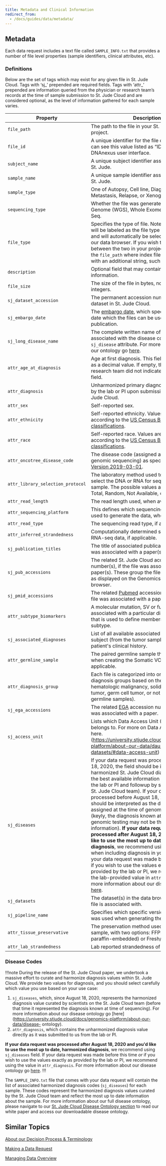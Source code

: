 ```yaml
---
title: Metadata and Clinical Information
redirect_from:
  - /docs/guides/data/metadata/
---
```



## Metadata

Each data request includes a text file called `SAMPLE_INFO.txt` that provides a number of file level properties (sample identifiers, clinical attributes, etc).

### Definitions
Below are the set of tags which may exist for any given file in St. Jude Cloud. Tags with ‘sj_’ prepended are required fields. Tags with ‘attr_’ prepended are information queried from the physician or research team’s records at the time of sample submission to St. Jude Cloud and are considered optional, as the level of information gathered for each sample varies.

| Property             | Description                                                                                                                                                                                                                                                                                                                                                                                                                                                                                                                                                                                                                                                                                                                                                                                                                                                                                                                                 |
| -------------------- | ------------------------------------------------------------------------------------------------------------------------------------------------------------------------------------------------------------------------------------------------------------------------------------------------------------------------------------------------------------------------------------------------------------------------------------------------------------------------------------------------------------------------------------------------------------------------------------------------------------------------------------------------------------------------------------------------------------------------------------------------------------------------------------------------------------------------------------------------------------------------------------------------------------------------------------------- |
| `file_path`            | The path to the file in your St. Jude Cloud project. |
| `file_id`              | A unique identifier for the file on DNAnexus, you can see this value listed as “ID” in the DNAnexus user interface. |
| `subject_name`         | A unique subject identifier assigned internally at St. Jude.|
| `sample_name`          | A unique sample identifier assigned internally at St. Jude. |
| `sample_type`          | One of Autopsy, Cell line, Diagnosis, Germline, Metastasis, Relapse, or Xenograft.|
| `sequencing_type`      | Whether the file was generated from Whole Genome (WGS), Whole Exome (WES), or RNA-Seq. |
| `file_type`            | Specifies the type of file. Note that index files will be labeled as the file type they accompany and will automatically be selected together in our data browser. If you wish to distinguish between the two in your project, please parse the `file_path` where index files are appended with an additional string, such as `.bai`. |
| `description`          | Optional field that may contain additional file information. |
| `file_size`            | The size of the file in bytes, not exceeding 12 integers. | 
| `sj_dataset_accession` | The permanent accession number assigned to a dataset in St. Jude Cloud. |
| `sj_embargo_date`      | The [embargo date](../../requesting-data/glossary/#embargo-date), which specifies the first date which the files can be used in a publication. |
| `sj_long_disease_name` | The complete written name of the disease associated with the disease code store in the `sj_disease` attribute. For more information about our ontology go [here](https://university.stjude.cloud/docs/genomics-platform/about-our-data/disease-ontology).|
| `attr_age_at_diagnosis`      | Age at first diagnosis. This field is normalized as a decimal value. If empty, the physician or research team did not indicate a value for this field. |
| `attr_diagnosis`             | Unharmonized primary diagnosis as reported by the lab or PI upon submission of data to St. Jude Cloud. |   
| `attr_sex`                   | Self-reported sex. |    
| `attr_ethnicity`             | Self-reported ethnicity. Values are normalized according to the [US Census Bureau classifications][censusburea]. |
| `attr_race`                  | Self-reported race. Values are normalized according to the [US Census Bureau classifications][censusburea]. |
| `attr_oncotree_disease_code` | The disease code (assigned at the time of genomic sequencing) as specified by [Oncotree Version 2019-03-01][oncotree_2019_03_01]. | 
| `attr_library_selection_protocol` | The laboratory method used to prepare and select the DNA or RNA for sequencing from a sample. The possible values are PCR, PolyA, Total, Random, Not Available, or Not Applicable. | 
| `attr_read_length` | The read length used, when available. |  
| `attr_sequencing_platform` | This defines which sequencing platform was used to generate the data, when available. |
| `attr_read_type` | The sequencing read type, if available. | 
| `attr_inferred_strandedness` | Computationally determined strandedness of RNA-seq data, if applicable. | 
| `sj_publication_titles` | The title of associated publications(s), if the file was associated with a paper(s). | 
| `sj_pub_accessions`    | The related St. Jude Cloud accession number(s), if the file was associated with a paper(s). These group the files into publications as displayed on the Genomics Platform data browser. |
| `sj_pmid_accessions`   | The related [Pubmed][pubmed] accession number, if the file was associated with a paper. |
| `attr_subtype_biomarkers`    | A molecular mutation, SV or fusion event associated with a particular disease subtype that is used to define membership in that subtype. |
| `sj_associated_diagnoses`    | List of all available associated diagnoses for the subject (from the tumor samples or from a patient's clinical history.|
| `attr_germline_sample` | The paired germline sample that was used when creating the Somatic VCF file, if applicable. |
| `attr_diagnosis_group`       | Each file is categorized into one of five diagnosis groups based on the type of tumor - hematologic malignancy, solid tumor, brain tumor, germ cell tumor, or not applicable (for germline samples). |
| `sj_ega_accessions`    | The related [EGA][ega] accession number, if the file was associated with a paper. |
| `sj_access_unit` | Lists which Data Access Unit (DAU) the file belongs to. For more on Data Access Units, see here. (https://university.stjude.cloud/docs/genomics-platform/about-our-data/dau-and-datasets/#data-access-unit) |
| `sj_diseases`          | If your data request was process after August 18, 2020, the field should be interpreted as the harmonized St. Jude Cloud diagnosis based on the best available information (data provided by the lab or PI and followup by scientists on the St. Jude Cloud team). If your data request was processed before August 18, 2020, this field should be interpreted as the disease identifier assigned at the time of genomic sequencing (keyly, the diagnosis known at the time of genomic testing may not be the best available information). **If your data request was processed after August 18, 2020 and you'd like to use the most up to date, harmonized diagnosis**, we recommend using `sj_diseases` when including diagnosis in your analysis. If your data request was made before this time *or* if you wish to use the values exactly as provided by the lab or PI, we recommend using the lab-provided value in `attr_diagnosis`. For more information about our disease ontology go [here](https://university.stjude.cloud/docs/genomics-platform/about-our-data/disease-ontology). |
| `sj_datasets`          | The dataset(s) in the data browser which this file is associated with. |
| `sj_pipeline_name` | Specifies which specific version of the pipeline was used when generating the file. |
| `attr_tissue_preservative`   | The preservation method used for the tissue sample, with two options: FFPE (formalin-fixed, paraffin-embedded) or Fresh/Frozen. |
| `attr_lab_strandedness` | Lab reported strandedness of RNA-seq data. |


### Disease Codes

!!!note
During the release of the St. Jude Cloud paper, we undertook a massive effort to curate and harmonize diagnosis values within St. Jude Cloud. We provide two values for diagnosis, and you should select carefully which value you use based on your use case:

1. `sj_diseases`, which, since August 18, 2020, represents the harmonized diagnosis value curated by scientists on the St. Jude Cloud team (before that time it represented the diagnosis known at time of sequencing). For more information about our disease ontology go [here](https://university.stjude.cloud/docs/genomics-platform/about-our-data/disease-
ontology).
2. `attr_diagnosis`, which contains the unharmonized diagnosis value directly as it was submitted to us from the lab or PI.

**If your data request was processed after August 18, 2020 and you'd like to use the most up to date, harmonized diagnosis**, we recommend using `sj_diseases` field. If your data request was made before this time *or* if you wish to use the values exactly as provided by the lab or PI, we recommend using the value in `attr_diagnosis`. For more information about our disease ontology go [here](https://university.stjude.cloud/docs/genomics-platform/about-our-data/disease-ontology).
!!!

The `SAMPLE_INFO.txt` file that comes with your data request will contain the list of associated harmonized diagnosis codes (`sj_diseases`) for each sample. These codes represent the harmonized diagnosis values curated by the St. Jude Cloud team and reflect the most up to date information about the sample. For more information about our full disease ontology, please navigate to our [St. Jude Cloud Disease Ontology section](https://university.stjude.cloud/docs/genomics-platform/about-our-data/ontology) to read our white paper and access our downloadable disease ontology.


[pubmed]: https://www.ncbi.nlm.nih.gov/pubmed/
[ega]: https://www.ebi.ac.uk/ega/home
[censusburea]: https://www.census.gov/mso/www/training/pdf/race-ethnicity-onepager.pdf
[oncotree_2019_03_01]: http://oncotree.mskcc.org/#/home?version=oncotree_2019_03_01


## Similar Topics

[About our Decision Process & Terminology](../../requesting-data/glossary)

[Making a Data Request](../../requesting-data/making-a-data-request)

[Managing Data Overview](../../managing-data/working-with-our-data)
